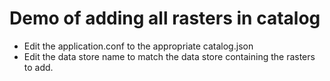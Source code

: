 # Demo of adding all rasters in catalog

- Edit the application.conf to the appropriate catalog.json
- Edit the data store name to match the data store containing the
  rasters to add.
  
  
